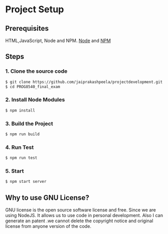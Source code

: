 # Project Setup

## Prerequisites

HTML,JavaScript, Node and NPM.
[Node](http://nodejs.org/) and [NPM](https://npmjs.org/)

## Steps

### 1. Clone the source code
```sh
$ git clone https://github.com/jaiprakashpeela/projectdevelopment.git
$ cd PROG8540_final_exam
```
### 2. Install Node Modules
```sh
$ npm install 
```
### 3. Build the Project
```sh
$ npm run build 
```
### 4. Run Test
```sh
$ npm run test
```
### 5. Start
```sh
$ npm start server
```
## Why to use GNU License?
GNU license is the open source software license and free. Since we are using NodeJS. It allows us to use code in personal development. Also I can generate an patent .we cannot delete the copyright notice and original license from anyone version of the code.
